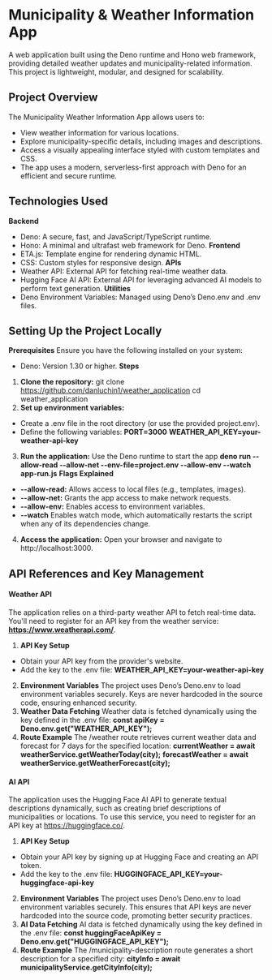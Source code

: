 # Municipality & Weather Information App
A web application built using the Deno runtime and Hono web framework, providing detailed weather updates and municipality-related information. This project is lightweight, modular, and designed for scalability.

## Project Overview
The Municipality Weather Information App allows users to:
* View weather information for various locations.
* Explore municipality-specific details, including images and descriptions.
* Access a visually appealing interface styled with custom templates and CSS.
* The app uses a modern, serverless-first approach with Deno for an efficient and secure runtime.

## Technologies Used
**Backend**
* Deno: A secure, fast, and JavaScript/TypeScript runtime.
* Hono: A minimal and ultrafast web framework for Deno.
**Frontend**
* ETA.js: Template engine for rendering dynamic HTML.
* CSS: Custom styles for responsive design.
**APIs**
* Weather API: External API for fetching real-time weather data.
* Hugging Face AI API: External API for leveraging advanced AI models to perform text generation. 
**Utilities**
* Deno Environment Variables: Managed using Deno’s Deno.env and .env files.

## Setting Up the Project Locally
**Prerequisites**
Ensure you have the following installed on your system:
* Deno: Version 1.30 or higher.
**Steps**
1. **Clone the repository:**
git clone https://github.com/danluchin1/weather_application
cd weather_application
2. **Set up environment variables:**
* Create a .env file in the root directory (or use the provided project.env).
* Define the following variables:
**PORT=3000**
**WEATHER_API_KEY=your-weather-api-key**
3. **Run the application:** Use  the Deno runtime to start the app
**deno run --allow-read --allow-net --env-file=project.env --allow-env --watch app-run.js**
**Flags Explained**
* **--allow-read:** Allows access to local files (e.g., templates, images).
* **--allow-net:** Grants the app access to make network requests.
* **--allow-env:** Enables access to environment variables.
* **--watch** Enables watch mode, which automatically restarts the script when any of its dependencies change.
4. **Access the application:** Open your browser and navigate to http://localhost:3000.

## API References and Key Management
#### Weather API
The application relies on a third-party weather API to fetch real-time data. You'll need to register for an API key from the weather service: **https://www.weatherapi.com/**.
1. **API Key Setup**
* Obtain your API key from the provider's website.
* Add the key to the .env file:
**WEATHER_API_KEY=your-weather-api-key**
2. **Environment Variables**
The project uses Deno’s Deno.env to load environment variables securely. Keys are never hardcoded in the source code, ensuring enhanced security.
3. **Weather Data Fetching**
Weather data is fetched dynamically using the key defined in the .env file:
**const apiKey = Deno.env.get("WEATHER_API_KEY");**
4. **Route Example**
The /weather route retrieves current weather data and forecast for 7 days for the specified location:
**currentWeather = await weatherService.getWeatherToday(city);**
**forecastWeather = await weatherService.getWeatherForecast(city);**

#### AI API
The application uses the Hugging Face AI API to generate textual descriptions dynamically, such as creating brief descriptions of municipalities or locations. To use this service, you need to register for an API key at https://huggingface.co/.
1. **API Key Setup**
* Obtain your API key by signing up at Hugging Face and creating an API token.
* Add the key to the .env file:
**HUGGINGFACE_API_KEY=your-huggingface-api-key**
2. **Environment Variables**
The project uses Deno’s Deno.env to load environment variables securely. This ensures that API keys are never hardcoded into the source code, promoting better security practices.
3. **AI Data Fetching**
AI data is fetched dynamically using the key defined in the .env file:
**const huggingFaceApiKey = Deno.env.get("HUGGINGFACE_API_KEY");**
4. **Route Example**
The /municipality-description route generates a short description for a specified city:
**cityInfo = await municipalityService.getCityInfo(city);**